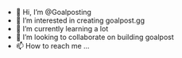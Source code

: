 - 👋 Hi, I’m @Goalposting
- 👀 I’m interested in creating goalpost.gg
- 🌱 I’m currently learning a lot
- 💞️ I’m looking to collaborate on building goalpost
- 📫 How to reach me ...

<!---
Goalposting/Goalposting is a ✨ special ✨ repository because its `README.md` (this file) appears on your GitHub profile.
You can click the Preview link to take a look at your changes.
--->
